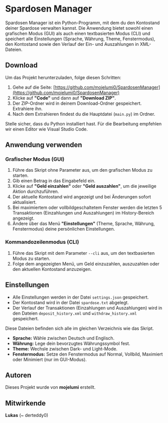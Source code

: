 # Spardosen Manager

Spardosen Manager ist ein Python-Programm, mit dem du den Kontostand deiner Spardose verwalten kannst. Die Anwendung bietet sowohl einen grafischen Modus (GUI) als auch einen textbasierten Modus (CLI) und speichert alle Einstellungen (Sprache, Währung, Theme, Fenstermodus), den Kontostand sowie den Verlauf der Ein- und Auszahlungen in XML-Dateien.

## Download

Um das Projekt herunterzuladen, folge diesen Schritten:

1. Gehe auf die Seite: [https://github.com/mojelumi0/SpardosenManager](https://github.com/mojelumi0/SpardosenManager)
2. Klicke auf **"Code"** und dann auf **"Download ZIP"**.
3. Der ZIP-Ordner wird in deinem Download-Ordner gespeichert. Extrahiere ihn.
4. Nach dem Extrahieren findest du die Hauptdatei (`main.py`) im Ordner.

Stelle sicher, dass du Python installiert hast. Für die Bearbeitung empfehlen wir einen Editor wie Visual Studio Code.

## Anwendung verwenden

### Grafischer Modus (GUI)

1. Führe das Skript ohne Parameter aus, um den grafischen Modus zu starten.
2. Gib einen Betrag in das Eingabefeld ein.
3. Klicke auf **"Geld einzahlen"** oder **"Geld auszahlen"**, um die jeweilige Aktion durchzuführen.
4. Der aktuelle Kontostand wird angezeigt und bei Änderungen sofort aktualisiert.
5. Bei maximiertem oder vollbildgeschaltetem Fenster werden die letzten 5 Transaktionen (Einzahlungen und Auszahlungen) im History-Bereich angezeigt.
6. Ändere über das Menü **"Einstellungen"** (Theme, Sprache, Währung, Fenstermodus) deine persönlichen Einstellungen.

### Kommandozeilenmodus (CLI)

1. Führe das Skript mit dem Parameter `--cli` aus, um den textbasierten Modus zu starten.
2. Folge dem angezeigten Menü, um Geld einzuzahlen, auszuzahlen oder den aktuellen Kontostand anzuzeigen.

## Einstellungen

- Alle Einstellungen werden in der Datei `settings.json` gespeichert.
- Der Kontostand wird in der Datei `spardose.txt` abgelegt.
- Der Verlauf der Transaktionen (Einzahlungen und Auszahlungen) wird in den Dateien `deposit_history.xml` und `withdraw_history.xml` gespeichert.

Diese Dateien befinden sich alle im gleichen Verzeichnis wie das Skript.

- **Sprache:** Wähle zwischen Deutsch und Englisch.
- **Währung:** Lege dein bevorzugtes Währungssymbol fest.
- **Theme:** Wechsle zwischen Dark- und Light-Mode.
- **Fenstermodus:** Setze den Fenstermodus auf Normal, Vollbild, Maximiert oder Minimiert (nur im GUI-Modus).

## Autoren

Dieses Projekt wurde von **mojelumi** erstellt.

## Mitwirkende

**Lukas** (~ derteddy0)
